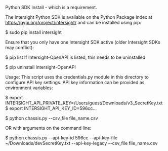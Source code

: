 Python SDK Install - which is a requirement.

The Intersight Python SDK is available on the Python Package Index at https://pypi.org/project/intersight/ and can be installed using pip:

$ sudo pip install intersight

Ensure that you only have one Intersight SDK active (older Intersight SDKs may conflict):

$ pip list
If Intersight-OpenAPI is listed, this needs to be uninstalled

$ pip uninstall Intersight-OpenAPI



Usage:
This script uses the credentials.py module in this directory to configure API key settings. API key information can be provided as environment variables:

$ export INTERSIGHT_API_PRIVATE_KEY=/Users/guest/Downloads/v3_SecretKey.txt
$ export INTERSIGHT_API_KEY_ID=596cc...

$ python chassis.py --csv_file file_name.csv

OR with arguments on the command line:

$ python chassis.py --api-key-id 596cc --api-key-file ~/Downloads/devSecretKey.txt --api-key-legacy --csv_file file_name.csv

